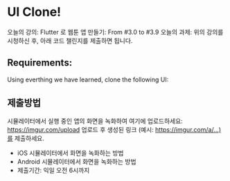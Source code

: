 # UI Clone!

오늘의 강의: Flutter 로 웹툰 앱 만들기: From #3.0 to #3.9
오늘의 과제: 위의 강의를 시청하신 후, 아래 코드 챌린지를 제출하면 됩니다.

## Requirements:
Using everthing we have learned, clone the following UI:

## 제출방법
시뮬레이터에서 실행 중인 앱의 화면을 녹화하여 여기에 업로드하세요: https://imgur.com/upload
업로드 후 생성된 링크 (예시: https://imgur.com/a/...)를 제출하세요.
- iOS 시뮬레이터에서 화면을 녹화하는 방법
- Android 시뮬레이터에서 화면을 녹화하는 방법
- 제출기간: 익일 오전 6시까지